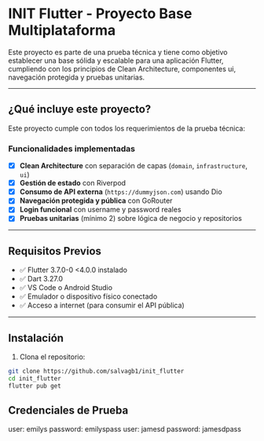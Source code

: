 # INIT Flutter - Proyecto Base Multiplataforma

Este proyecto es parte de una prueba técnica y tiene como objetivo establecer una base sólida y escalable para una aplicación Flutter, cumpliendo con los principios de Clean Architecture, componentes ui, navegación protegida y pruebas unitarias.

---

## ¿Qué incluye este proyecto?

Este proyecto cumple con todos los requerimientos de la prueba técnica:

### Funcionalidades implementadas

- [x] **Clean Architecture** con separación de capas (`domain`, `infrastructure`, `ui`)
- [x] **Gestión de estado** con Riverpod
- [x] **Consumo de API externa** (`https://dummyjson.com`) usando Dio
- [x] **Navegación protegida y pública** con GoRouter
- [x] **Login funcional** con username y password reales
- [x] **Pruebas unitarias** (mínimo 2) sobre lógica de negocio y repositorios

---

## Requisitos Previos

- ✅ Flutter 3.7.0-0 <4.0.0 instalado
- ✅ Dart 3.27.0
- ✅ VS Code o Android Studio
- ✅ Emulador o dispositivo físico conectado
- ✅ Acceso a internet (para consumir el API pública)

---

## Instalación

1. Clona el repositorio:

```bash
git clone https://github.com/salvagb1/init_flutter
cd init_flutter
flutter pub get
```
## Credenciales de Prueba
user: emilys password: emilyspass
user: jamesd	password: jamesdpass

